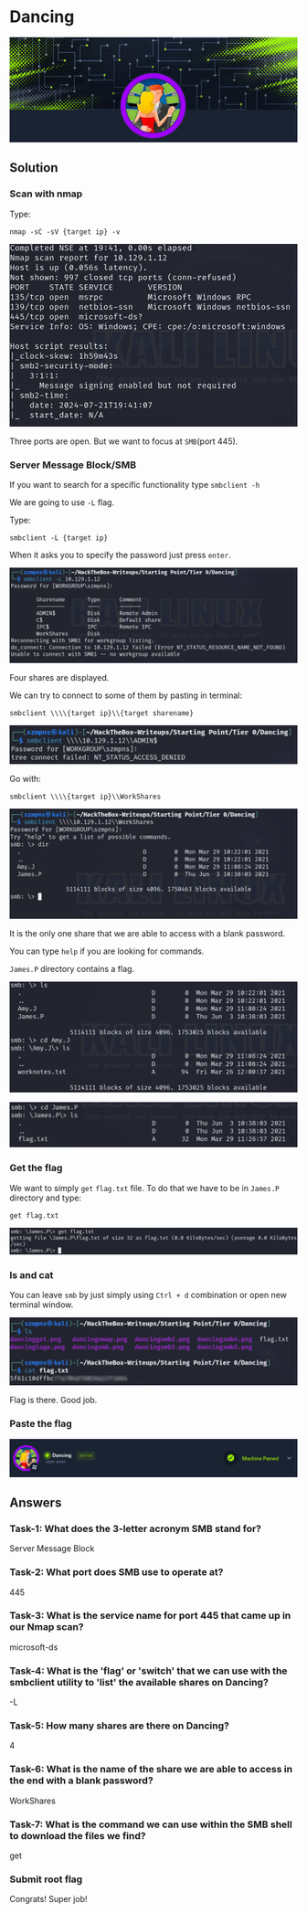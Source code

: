 # Dancing      

![Dancing](./Screenshots/dancinglogo.png)

## Solution

### Scan with nmap

Type:

```
nmap -sC -sV {target ip} -v
```

![nmap](./Screenshots/dancingnmap.png)

Three ports are open. But we want to focus at `SMB`(port 445).

### Server Message Block/SMB

If you want to search for a specific functionality type `smbclient -h`

We are going to use `-L` flag.

Type:

```
smbclient -L {target ip}
```

When it asks you to specify the password just press `enter`.

![smbclient](./Screenshots/dancingsmb.png)

Four shares are displayed.

We can try to connect to some of them by pasting in terminal:

```
smbclient \\\\{target ip}\\{target sharename}
```

![smbclient](./Screenshots/dancingsmb2.png)

Go with:

```
smbclient \\\\{target ip}\\WorkShares
```

![smbclient](./Screenshots/dancingsmb3.png)

It is the only one share that we are able to access with a blank password.

You can type `help` if you are looking for commands.

`James.P` directory contains a flag.

![smbclient](./Screenshots/dancingsmb4.png)

![smbclient](./Screenshots/dancingsmb5.png)

### Get the flag

We want to simply `get` `flag.txt` file. To do that we have to be in `James.P` directory and type:

```
get flag.txt
```

![get](./Screenshots/dancingget.png)

### ls and cat

You can leave `smb` by just simply using `Ctrl + d` combination or open new terminal window.

![ls+cat](./Screenshots/dancingflag.png)

Flag is there. Good job.

### Paste the flag

![pwned](./Screenshots/dancingpwned.png)

## Answers

### Task-1: What does the 3-letter acronym SMB stand for?

Server Message Block

### Task-2: What port does SMB use to operate at?

445

### Task-3: What is the service name for port 445 that came up in our Nmap scan?

microsoft-ds

### Task-4: What is the 'flag' or 'switch' that we can use with the smbclient utility to 'list' the available shares on Dancing?

-L 

### Task-5: How many shares are there on Dancing?

4

### Task-6: What is the name of the share we are able to access in the end with a blank password?

WorkShares

### Task-7: What is the command we can use within the SMB shell to download the files we find?

get

### Submit root flag

Congrats! Super job!